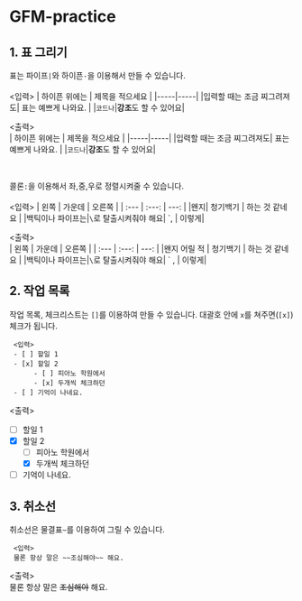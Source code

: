 # GFM-practice

## 1. 표 그리기
표는 파이프`|`와 하이픈`-`을 이용해서 만들 수 있습니다.
<br><br>
     <입력>
     | 하이픈 위에는 | 제목을 적으세요 |
     |-----|-----|
     |입력할 때는 조금 찌그려져도| 표는 예쁘게 나와요. |
     |`코드나`|**강조**도 할 수 있어요|
 
<출력><br>
| 하이픈 위에는 | 제목을 적으세요 |
|-----|-----|
|입력할 때는 조금 찌그려져도| 표는 예쁘게 나와요. |
|`코드나`|**강조**도 할 수 있어요|

<br>

콜론`:`을 이용해서 좌,중,우로 정렬시켜줄 수 있습니다.
<br>
<br>
     <입력>
     | 왼쪽 | 가운데 | 오른쪽 |
     | :---  | :---: | ---: |
     |왠지| 청기백기 | 하는 것 같네요 |
     |백틱이나 파이프는|`\`로 탈출시켜줘야 해요| \`, \| 이렇게|


<출력><br>
| 왼쪽 | 가운데 | 오른쪽 |
| :---  | :---: | ---: |
|왠지 어릴 적 | 청기백기 | 하는 것 같네요 |
|백틱이나 파이프는|`\`로 탈출시켜줘야 해요| \`  ,   \| 이렇게|


## 2. 작업 목록 
작업 목록, 체크리스트는 `[]`를 이용하여 만들 수 있습니다.
대괄호 안에 `x`를 쳐주면(`[x]`) 체크가 됩니다.

     <입력>
     - [ ] 할일 1
     - [x] 할일 2
          - [ ] 피아노 학원에서
          - [x] 두개씩 체크하던
     - [ ] 기억이 나네요.

<출력><br>
- [ ] 할일 1
- [x] 할일 2
     - [ ] 피아노 학원에서
     - [x] 두개씩 체크하던
- [ ] 기억이 나네요.

## 3. 취소선
취소선은 물결표`~`를 이용하여 그릴 수 있습니다.

     <입력>
     물론 항상 말은 ~~조심해야~~ 해요.

<출력><br>
물론 항상 말은 ~~조심해야~~ 해요.



